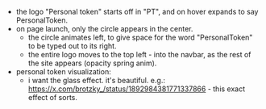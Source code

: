 - the logo "Personal token" starts off in "PT", and on hover expands to say PersonalToken.
- on page launch, only the circle appears in the center.
	- the circle animates left, to give space for the word "PersonalToken" to be typed out to its right.
	- the entire logo moves to the top left - into the navbar, as the rest of the site appears (opacity spring anim).
- personal token visualization:
	- i want the glass effect. it's beautiful. e.g.: https://x.com/brotzky_/status/1892984381771337866 - this exact effect of sorts.


